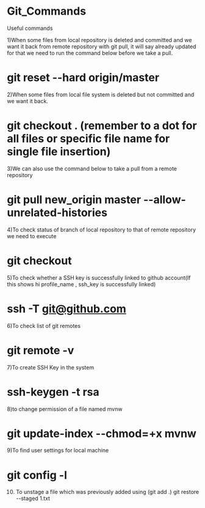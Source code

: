 # Git_Commands

Useful commands

1)When some files from local repository is deleted and committed and we want it back from remote repository with git pull, it will say already updated for that we need to run the command below before we take a pull.
# git reset --hard origin/master

2)When some files from local file system is deleted but not committed and we want it back.
# git checkout .            (remember to a dot for all files or specific file name for single file insertion)

3)We can also use the command below to take a pull from a remote repository
# git pull new_origin master --allow-unrelated-histories 

4)To check status of branch of local repository to that of remote repository we need to execute 
# git checkout

5)To check whether a SSH key is successfully linked to github account(If this shows hi profile_name , ssh_key is successfully linked)
# ssh -T git@github.com

6)To check list of git remotes
# git remote -v

7)To create SSH Key in the system
# ssh-keygen -t rsa

8)to change permission of a file named mvnw
# git update-index --chmod=+x mvnw

9)To find user settings for local machine
# git config -l

10) To unstage a file which was previously added using (git add .)
git restore --staged 1.txt
